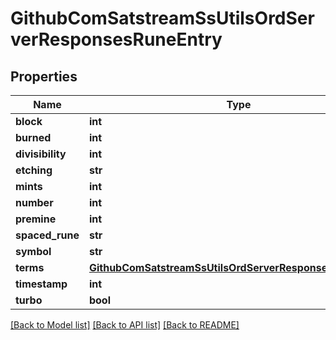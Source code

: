 # GithubComSatstreamSsUtilsOrdServerResponsesRuneEntry

## Properties
Name | Type | Description | Notes
------------ | ------------- | ------------- | -------------
**block** | **int** |  | [optional] 
**burned** | **int** |  | [optional] 
**divisibility** | **int** |  | [optional] 
**etching** | **str** |  | [optional] 
**mints** | **int** |  | [optional] 
**number** | **int** |  | [optional] 
**premine** | **int** |  | [optional] 
**spaced_rune** | **str** |  | [optional] 
**symbol** | **str** |  | [optional] 
**terms** | [**GithubComSatstreamSsUtilsOrdServerResponsesRuneTerms**](GithubComSatstreamSsUtilsOrdServerResponsesRuneTerms.md) |  | [optional] 
**timestamp** | **int** |  | [optional] 
**turbo** | **bool** |  | [optional] 

[[Back to Model list]](../README.md#documentation-for-models) [[Back to API list]](../README.md#documentation-for-api-endpoints) [[Back to README]](../README.md)

